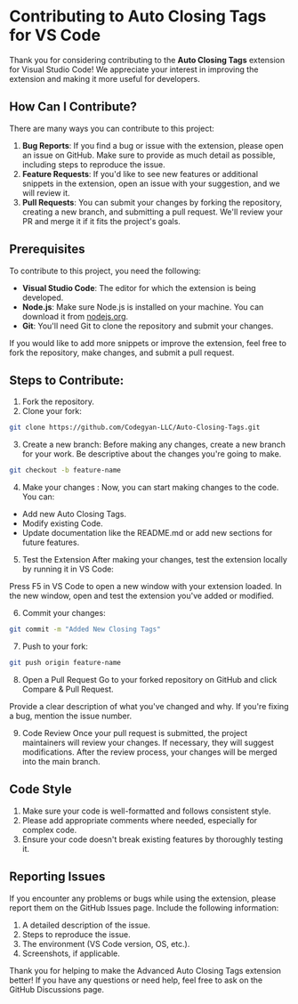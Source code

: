 # Contributing to Auto Closing Tags for VS Code

Thank you for considering contributing to the **Auto Closing Tags** extension for Visual Studio Code! We appreciate your interest in improving the extension and making it more useful for developers.

## How Can I Contribute?

There are many ways you can contribute to this project:

1. **Bug Reports**: If you find a bug or issue with the extension, please open an issue on GitHub. Make sure to provide as much detail as possible, including steps to reproduce the issue.
2. **Feature Requests**: If you'd like to see new features or additional snippets in the extension, open an issue with your suggestion, and we will review it.
3. **Pull Requests**: You can submit your changes by forking the repository, creating a new branch, and submitting a pull request. We'll review your PR and merge it if it fits the project's goals.

## Prerequisites

To contribute to this project, you need the following:

- **Visual Studio Code**: The editor for which the extension is being developed.
- **Node.js**: Make sure Node.js is installed on your machine. You can download it from [nodejs.org](https://nodejs.org/).
- **Git**: You'll need Git to clone the repository and submit your changes.


If you would like to add more snippets or improve the extension, feel free to fork the repository, make changes, and submit a pull request.

## Steps to Contribute:
1. Fork the repository.
2. Clone your fork:
```bash
git clone https://github.com/Codegyan-LLC/Auto-Closing-Tags.git
```
3. Create a new branch:
Before making any changes, create a new branch for your work. Be descriptive about the changes you're going to make.

```bash
git checkout -b feature-name
```
4. Make your changes :
Now, you can start making changes to the code. You can:

- Add new Auto Closing Tags.
- Modify existing Code.
- Update documentation like the README.md or add new sections for future features.

5. Test the Extension
After making your changes, test the extension locally by running it in VS Code:

Press F5 in VS Code to open a new window with your extension loaded.
In the new window, open and test the extension you've added or modified.

6. Commit your changes:
```bash
git commit -m "Added New Closing Tags"
```
7. Push to your fork:
```bash
git push origin feature-name
```

8. Open a Pull Request
Go to your forked repository on GitHub and click Compare & Pull Request.

Provide a clear description of what you've changed and why. If you're fixing a bug, mention the issue number.

9. Code Review
Once your pull request is submitted, the project maintainers will review your changes. If necessary, they will suggest modifications. After the review process, your changes will be merged into the main branch.


## Code Style

1. Make sure your code is well-formatted and follows consistent style.
2. Please add appropriate comments where needed, especially for complex code.
3. Ensure your code doesn't break existing features by thoroughly testing it.

## Reporting Issues
If you encounter any problems or bugs while using the extension, please report them on the GitHub Issues page. Include the following information:
1. A detailed description of the issue.
2. Steps to reproduce the issue.
3. The environment (VS Code version, OS, etc.).
4. Screenshots, if applicable.

Thank you for helping to make the Advanced Auto Closing Tags extension better! If you have any questions or need help, feel free to ask on the GitHub Discussions page.